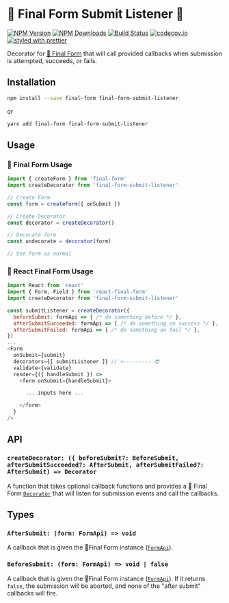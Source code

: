 # 🏁 Final Form Submit Listener 🧐

[![NPM Version](https://img.shields.io/npm/v/final-form-submit-listener.svg?style=flat)](https://www.npmjs.com/package/final-form-submit-listener)
[![NPM Downloads](https://img.shields.io/npm/dm/final-form-submit-listener.svg?style=flat)](https://www.npmjs.com/package/final-form-submit-listener)
[![Build Status](https://travis-ci.org/final-form/final-form-submit-listener.svg?branch=master)](https://travis-ci.org/final-form/final-form-submit-listener)
[![codecov.io](https://codecov.io/gh/final-form/final-form-submit-listener/branch/master/graph/badge.svg)](https://codecov.io/gh/final-form/final-form-submit-listener)
[![styled with prettier](https://img.shields.io/badge/styled_with-prettier-ff69b4.svg)](https://github.com/prettier/prettier)

Decorator for [🏁 Final Form](https://github.com/final-form/final-form) that
will call provided callbacks when submission is attempted, succeeds, or fails.

<!-- START doctoc generated TOC please keep comment here to allow auto update -->

<!-- DON'T EDIT THIS SECTION, INSTEAD RE-RUN doctoc TO UPDATE -->

<!-- DON'T EDIT THIS SECTION, INSTEAD RE-RUN doctoc TO UPDATE -->

<!-- END doctoc generated TOC please keep comment here to allow auto update -->

## Installation

```bash
npm install --save final-form final-form-submit-listener
```

or

```bash
yarn add final-form final-form-submit-listener
```

## Usage

### 🏁 Final Form Usage

```js
import { createForm } from 'final-form'
import createDecorator from 'final-form-submit-listener'

// Create Form
const form = createForm({ onSubmit })

// Create Decorator
const decorator = createDecorator()

// Decorate form
const undecorate = decorator(form)

// Use form as normal
```

### 🏁 React Final Form Usage

```js
import React from 'react'
import { Form, Field } from 'react-final-form'
import createDecorator from 'final-form-submit-listener'

const submitListener = createDecorator({
  beforeSubmit: formApi => { /* do something before */ },
  afterSubmitSucceeded: formApi => { /* do something on success */ },
  afterSubmitFailed: formApi => { /* do something on fail */ },
})
...
<Form
  onSubmit={submit}
  decorators={[ submitListener ]} // <--------- 😎
  validate={validate}
  render={({ handleSubmit }) =>
    <form onSubmit={handleSubmit}>

      ... inputs here ...

    </form>
  }
/>
```

## API

### `createDecorator: ({ beforeSubmit?: BeforeSubmit, afterSubmitSucceeded?: AfterSubmit, afterSubmitFailed?: AfterSubmit) => Decorator`

A function that takes optional callback functions and provides a 🏁 Final Form [`Decorator`](https://github.com/final-form/final-form#decorator-form-formapi--unsubscribe) that will listen for submission events and call the callbacks.

## Types

### `AfterSubmit: (form: FormApi) => void`

A callback that is given the 🏁Final Form instance ([`FormApi`](https://github.com/final-form/final-form#formapi)).

### `BeforeSubmit: (form: FormApi) => void | false`

A callback that is given the 🏁Final Form instance ([`FormApi`](https://github.com/final-form/final-form#formapi)). If it returns `false`, the submission will be aborted, and none of the "after submit" callbacks will fire.
